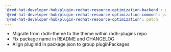 ```yaml
---
'@red-hat-developer-hub/plugin-redhat-resource-optimization-backend': patch
'@red-hat-developer-hub/plugin-redhat-resource-optimization-common': patch
'@red-hat-developer-hub/plugin-redhat-resource-optimization': patch
---
```


- Migrate from rhdh-theme to the theme within rhdh-plugins repo
- Fix package name in README and CHANGELOG
- Align pluginId in package.json to group pluginPackages
